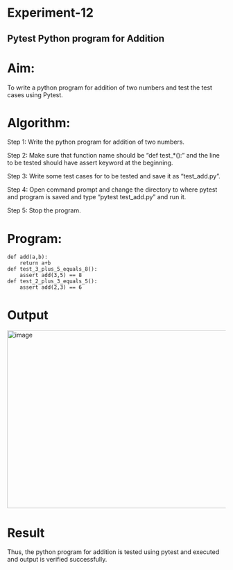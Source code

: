 # Experiment-12
## Pytest Python program for Addition
# Aim:
To write a python program for addition of two numbers and test the test cases using Pytest.
# Algorithm: 
Step 1: Write the python program for addition of two numbers.

Step 2: Make sure that function name should be “def test_*():” and the line to be tested should have assert keyword at the beginning.

Step 3: Write some test cases for to be tested and save it as “test_add.py”.

Step 4: Open command prompt and change the directory to where pytest and program is saved and type “pytest test_add.py” and run it.

Step 5: Stop the program.
# Program:
```
def add(a,b): 
    return a+b 
def test_3_plus_5_equals_8(): 
    assert add(3,5) == 8 
def test_2_plus_3_equals_5(): 
    assert add(2,3) == 6
```
# Output
<img width="953" height="410" alt="image" src="https://github.com/user-attachments/assets/9614498f-1920-4dce-a9a5-5ffa085b2e4f" />

# Result
Thus, the python program for addition is tested using pytest and executed and output is verified successfully.
